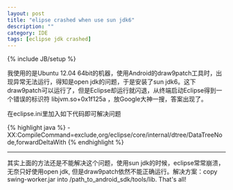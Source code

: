 ```yaml
---
layout: post
title: "elipse crashed when use sun jdk6"
description: ""
category: IDE
tags: [eclipse jdk crashed]
---
```

{% include JB/setup %}

我使用的是Ubuntu 12.04 64bit的机器，使用Android的draw9patch工具时，出现异常无法运行，得知是open jdk的问题，于是安装了sun jdk6。这下draw9patch可以运行了，但是Eclipse却运行就闪退，从终端启动Eclipse得到一个错误的标识符 libjvm.so+0x1f125a ，放Google大神一搜，答案出现了。

在eclipse.ini里加入如下代码即可解决问题

{% highlight java %}
	-XX:CompileCommand=exclude,org/eclipse/core/internal/dtree/DataTreeNode,forwardDeltaWith
{% endhighlight %}

----------------------------------------------------------

其实上面的方法还是不能解决这个问题，使用sun jdk的时候，eclipse常常崩溃，无奈只好使用open jdk, 但是draw9patch依然不能正确运行。解决方案：copy swing-worker.jar into /path_to_android_sdk/tools/lib. That's all!
